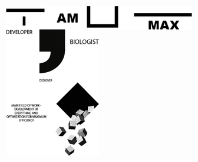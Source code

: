 <img align="center" src="https://github.com/MaxBezs/MaxBezs/blob/main/headmain.png" alt="I AM MAX">

<img  width="50%" src="https://github.com/MaxBezs/MaxBezs/blob/main/mainsphere.png" alt="My sphere">
<img  width="50%" src="https://github.com/MaxBezs/MaxBezs/blob/main/mainidea.png" alt="The main Ideas">

